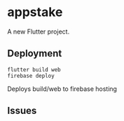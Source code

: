 # appstake

A new Flutter project.

## Deployment

```
flutter build web
firebase deploy
```
Deploys build/web to firebase hosting

## Issues


